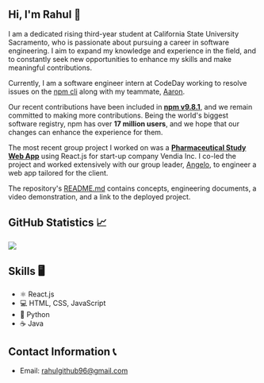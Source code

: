 ## Hi, I'm Rahul 👋

I am a dedicated rising third-year student at California State University Sacramento, who is passionate about pursuing a career in software engineering. I aim to expand my knowledge and experience in the field, and to constantly seek new opportunities to enhance my skills and make meaningful contributions.

<!--### CodeDay Labs Internship -->
Currently, I am a software engineer intern at CodeDay working to resolve issues on the [npm cli](https://github.com/npm/cli/) along with my teammate, [Aaron](https://github.com/AaronHamilton965).

Our recent contributions have been included in **[npm v9.8.1](https://github.com/npm/cli/releases/tag/v9.8.1)**, and we remain committed to making more contributions. Being the world's biggest software registry, npm has over **17 million users**, and we hope that our changes can enhance the experience for them.

<!--### Vendia Inc. Project -->
The most recent group project I worked on was a **[Pharmaceutical Study Web App](https://github.com/rahulio96/Pharmaceutical-Study-Web-App-Project)** using React.js for start-up company Vendia Inc. I co-led the project and worked extensively with our group leader, [Angelo](https://github.com/Angkaram), to engineer a web app tailored for the client. 

The repository's [README.md](https://github.com/rahulio96/Pharmaceutical-Study-Web-App-Project/blob/main/README.md) contains concepts, engineering documents, a video demonstration, and a link to the deployed project. 

## GitHub Statistics 📈

<a href=""> <img align="center" src="https://github-readme-stats-sigma-five.vercel.app/api?username=rahulio96&theme=react&line_height=25&hide=css"/> </a>

<!--
![Anurag's GitHub stats](https://github-readme-stats.vercel.app/api?username=rahulio96&show_icons=true&theme=github_dark)
<a href=""> <img align="center" src="https://github-readme-stats-sigma-five.vercel.app/api/top-langs/?username=rahulio96&theme=react&line_height=40&hide=css"/> </a>
-->

## Skills 🖥
* ⚛ React.js
* 💻 HTML, CSS, JavaScript
* 🐍 Python
* ☕ Java

## Contact Information 📞
* Email: rahulgithub96@gmail.com



<!--
**rahulio96/rahulio96** is a ✨ _special_ ✨ repository because its `README.md` (this file) appears on your GitHub profile.

Here are some ideas to get you started:

- 🔭 I’m currently working on ...
- 🌱 I’m currently learning ...
- 👯 I’m looking to collaborate on ...
- 🤔 I’m looking for help with ...
- 💬 Ask me about ...
- 📫 How to reach me: ...
- 😄 Pronouns: ...
- ⚡ Fun fact: ...
-->

